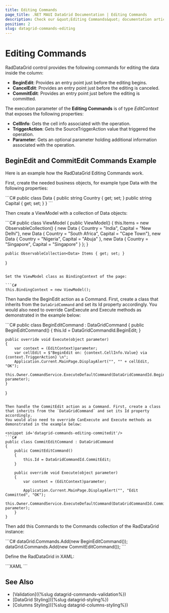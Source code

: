 ```yaml
---
title: Editing Commands
page_title: .NET MAUI DataGrid Documentation | Editing Commands
description: Check our &quot;Editing Commands&quot; documentation article for Telerik DataGrid for .NET MAUI control.
position: 2
slug: datagrid-commands-editing
---
```


# Editing Commands

RadDataGrid control provides the following commands for editing the data inside the column:

* **BeginEdit**: Provides an entry point just before the editing begins. 
* **CancelEdit**: Provides an entry point just before the editing is canceled.
* **CommitEdit**: Provides an entry point just before the editing is committed.

The execution parameter of the **Editing Commands** is of type *EditContext* that exposes the following properties:

* **CellInfo**: Gets the cell info associated with the operation.
* **TriggerAction**: Gets the SourceTriggerAction value that triggered the operation.
* **Parameter**: Gets an optional parameter holding additional information associated with the operation.

## BeginEdit and CommitEdit Commands Example

Here is an example how the RadDataGrid Editing Commands work.

First, create the needed business objects, for example type Data with the following properties:

<snippet id='datagrid-commands-editing-businessobject'/>
```C#
public class Data
{
    public string Country { get; set; }
    public string Capital { get; set; }
}
```

Then create a ViewModel with a collection of Data objects:

<snippet id='datagrid-commands-editing-viewmodel'/>
```C#
public class ViewModel
{    
    public ViewModel()
    {
        this.Items = new ObservableCollection<Data>()
        {
            new Data { Country = "India", Capital = "New Delhi"},
            new Data { Country = "South Africa", Capital = "Cape Town"},
            new Data { Country = "Nigeria", Capital = "Abuja" },
            new Data { Country = "Singapore", Capital = "Singapore" }
        };
    }
	
	public ObservableCollection<Data> Items { get; set; }
}
```

Set the ViewModel class as BindingContext of the page:

```C#
this.BindingContext = new ViewModel();
```

Then handle the BeginEdit action as a Command. First, create a class that inherits from the `DataGridCommand` and set its Id property accordingly.
You would also need to override CanExecute and Execute methods as demonstrated in the example below:

<snippet id='datagrid-commands-editing-beginedit'/>
```C#
public class BeginEditCommand : DataGridCommand
{
    public BeginEditCommand()
    {
        this.Id = DataGridCommandId.BeginEdit;
    }

    public override void Execute(object parameter)
    {
        var context = (EditContext)parameter;
        var cellEdit = $"BeginEdit on: {context.CellInfo.Value} via {context.TriggerAction} \n";
        Application.Current.MainPage.DisplayAlert("", "" + cellEdit, "OK");
        this.Owner.CommandService.ExecuteDefaultCommand(DataGridCommandId.BeginEdit, parameter);
    }
}
```

Then handle the CommitEdit action as a Command. First, create a class that inherits from the `DataGridCommand` and set its Id property accordingly.
You would also need to override CanExecute and Execute methods as demonstrated in the example below:

<snippet id='datagrid-commands-editing-commitedit'/>
```C#
public class CommitEditCommand : DataGridCommand
{
    public CommitEditCommand()
    {
        this.Id = DataGridCommandId.CommitEdit;
    }

    public override void Execute(object parameter)
    {
        var context = (EditContext)parameter;

        Application.Current.MainPage.DisplayAlert("", "Edit Committed", "OK");
        this.Owner.CommandService.ExecuteDefaultCommand(DataGridCommandId.CommitEdit, parameter);
    }
}
```

Then add this Commands to the Commands collection of the RadDataGrid instance:

<snippet id='datagrid-commands-editing-binding'/>
```C#
dataGrid.Commands.Add(new BeginEditCommand());
dataGrid.Commands.Add(new CommitEditCommand());
```

Define the RadDataGrid in XAML:

<snippet id='datagrid-commands-editing'/>
```XAML
<telerikDataGrid:RadDataGrid x:Name="dataGrid" 
                             ItemsSource="{Binding Items}"
                             UserEditMode="Cell"/>
```

## See Also

- [Validation]({%slug datagrid-commands-validation%})
- [DataGrid Styling]({%slug datagrid-styling%})
- [Columns Styling]({%slug datagrid-columns-styling%})
